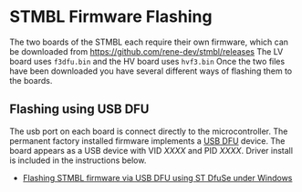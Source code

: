# STMBL Firmware Flashing
The two boards of the STMBL each require their own firmware, which can be downloaded from https://github.com/rene-dev/stmbl/releases
The LV board uses `f3dfu.bin` and the HV board uses `hvf3.bin`
Once the two files have been downloaded you have several different ways of flashing them to the boards.
## Flashing using USB DFU
The usb port on each board is connect directly to the microcontroller. The permanent factory installed firmware implements a [USB DFU](http://wiki.openmoko.org/wiki/USB_DFU_-_The_USB_Device_Firmware_Upgrade_standard) device. 
The board appears as a USB device with VID *XXXX* and PID *XXXX*. Driver install is included in the instructions below.

- [Flashing STMBL firmware via USB DFU using ST DfuSe under Windows](firmware-flashing-dfu-windows.md)
